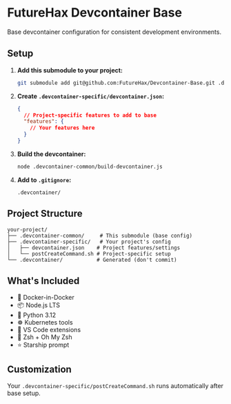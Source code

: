 # FutureHax Devcontainer Base

Base devcontainer configuration for consistent development environments.

## Setup

1. **Add this submodule to your project:**
   ```bash
   git submodule add git@github.com:FutureHax/Devcontainer-Base.git .devcontainer-common
   ```

2. **Create `.devcontainer-specific/devcontainer.json`:**
   ```json
   {
     // Project-specific features to add to base
     "features": {
       // Your features here
     }
   }
   ```

3. **Build the devcontainer:**
   ```bash
   node .devcontainer-common/build-devcontainer.js
   ```

4. **Add to `.gitignore`:**
   ```
   .devcontainer/
   ```

## Project Structure

```
your-project/
├── .devcontainer-common/     # This submodule (base config)
├── .devcontainer-specific/   # Your project's config
│   ├── devcontainer.json    # Project features/settings
│   └── postCreateCommand.sh # Project-specific setup
└── .devcontainer/           # Generated (don't commit)
```

## What's Included

- 🐳 Docker-in-Docker
- 📦 Node.js LTS  
- 🐍 Python 3.12
- ☸️ Kubernetes tools
- 🔧 VS Code extensions
- 🐚 Zsh + Oh My Zsh
- ⭐ Starship prompt

## Customization

Your `.devcontainer-specific/postCreateCommand.sh` runs automatically after base setup.
